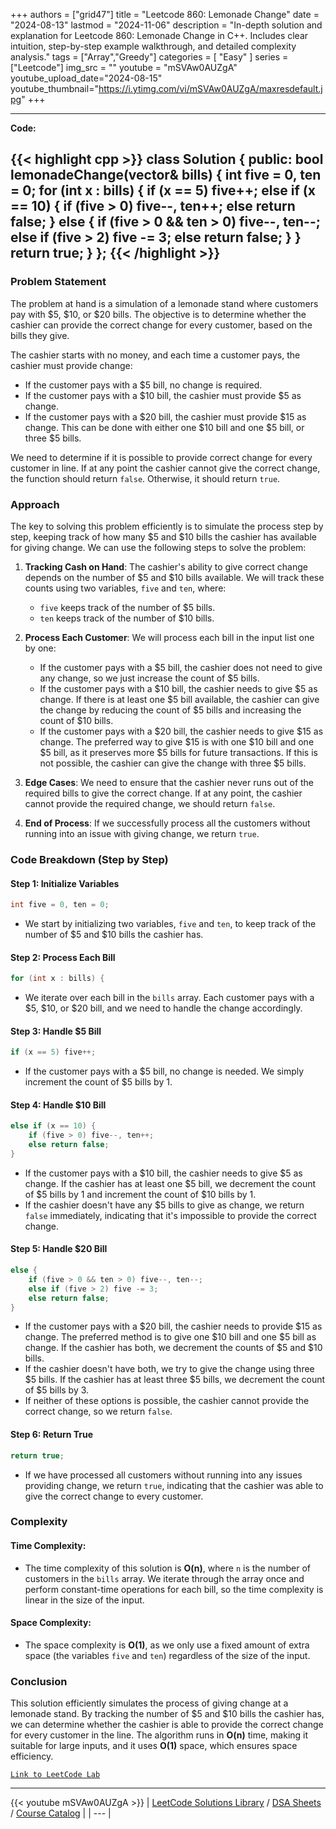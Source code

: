 
+++
authors = ["grid47"]
title = "Leetcode 860: Lemonade Change"
date = "2024-08-13"
lastmod = "2024-11-06"
description = "In-depth solution and explanation for Leetcode 860: Lemonade Change in C++. Includes clear intuition, step-by-step example walkthrough, and detailed complexity analysis."
tags = ["Array","Greedy"]
categories = [
    "Easy"
]
series = ["Leetcode"]
img_src = ""
youtube = "mSVAw0AUZgA"
youtube_upload_date="2024-08-15"
youtube_thumbnail="https://i.ytimg.com/vi/mSVAw0AUZgA/maxresdefault.jpg"
+++



---
**Code:**

{{< highlight cpp >}}
class Solution {
public:
    bool lemonadeChange(vector<int>& bills) {
        int five = 0, ten = 0;
        for (int x : bills) {
                 if (x == 5) five++;
            else if (x == 10) {
                     if (five > 0) five--, ten++;
                else return false;
            } else {
                     if (five > 0 && ten > 0) five--, ten--;
                else if (five > 2) five -= 3;
                else return false;
            }
        }
        return true;
    }
};
{{< /highlight >}}
---

### Problem Statement

The problem at hand is a simulation of a lemonade stand where customers pay with $5, $10, or $20 bills. The objective is to determine whether the cashier can provide the correct change for every customer, based on the bills they give. 

The cashier starts with no money, and each time a customer pays, the cashier must provide change:
- If the customer pays with a $5 bill, no change is required.
- If the customer pays with a $10 bill, the cashier must provide $5 as change.
- If the customer pays with a $20 bill, the cashier must provide $15 as change. This can be done with either one $10 bill and one $5 bill, or three $5 bills.

We need to determine if it is possible to provide correct change for every customer in line. If at any point the cashier cannot give the correct change, the function should return `false`. Otherwise, it should return `true`.

### Approach

The key to solving this problem efficiently is to simulate the process step by step, keeping track of how many $5 and $10 bills the cashier has available for giving change. We can use the following steps to solve the problem:

1. **Tracking Cash on Hand**: The cashier's ability to give correct change depends on the number of $5 and $10 bills available. We will track these counts using two variables, `five` and `ten`, where:
   - `five` keeps track of the number of $5 bills.
   - `ten` keeps track of the number of $10 bills.

2. **Process Each Customer**: We will process each bill in the input list one by one:
   - If the customer pays with a $5 bill, the cashier does not need to give any change, so we just increase the count of $5 bills.
   - If the customer pays with a $10 bill, the cashier needs to give $5 as change. If there is at least one $5 bill available, the cashier can give the change by reducing the count of $5 bills and increasing the count of $10 bills.
   - If the customer pays with a $20 bill, the cashier needs to give $15 as change. The preferred way to give $15 is with one $10 bill and one $5 bill, as it preserves more $5 bills for future transactions. If this is not possible, the cashier can give the change with three $5 bills.

3. **Edge Cases**: We need to ensure that the cashier never runs out of the required bills to give the correct change. If at any point, the cashier cannot provide the required change, we should return `false`.

4. **End of Process**: If we successfully process all the customers without running into an issue with giving change, we return `true`.

### Code Breakdown (Step by Step)

#### Step 1: Initialize Variables

```cpp
int five = 0, ten = 0;
```

- We start by initializing two variables, `five` and `ten`, to keep track of the number of $5 and $10 bills the cashier has.

#### Step 2: Process Each Bill

```cpp
for (int x : bills) {
```

- We iterate over each bill in the `bills` array. Each customer pays with a $5, $10, or $20 bill, and we need to handle the change accordingly.

#### Step 3: Handle $5 Bill

```cpp
if (x == 5) five++;
```

- If the customer pays with a $5 bill, no change is needed. We simply increment the count of $5 bills by 1.

#### Step 4: Handle $10 Bill

```cpp
else if (x == 10) {
    if (five > 0) five--, ten++;
    else return false;
}
```

- If the customer pays with a $10 bill, the cashier needs to give $5 as change. If the cashier has at least one $5 bill, we decrement the count of $5 bills by 1 and increment the count of $10 bills by 1.
- If the cashier doesn't have any $5 bills to give as change, we return `false` immediately, indicating that it's impossible to provide the correct change.

#### Step 5: Handle $20 Bill

```cpp
else {
    if (five > 0 && ten > 0) five--, ten--;
    else if (five > 2) five -= 3;
    else return false;
}
```

- If the customer pays with a $20 bill, the cashier needs to provide $15 as change. The preferred method is to give one $10 bill and one $5 bill as change. If the cashier has both, we decrement the counts of $5 and $10 bills.
- If the cashier doesn't have both, we try to give the change using three $5 bills. If the cashier has at least three $5 bills, we decrement the count of $5 bills by 3.
- If neither of these options is possible, the cashier cannot provide the correct change, so we return `false`.

#### Step 6: Return True

```cpp
return true;
```

- If we have processed all customers without running into any issues providing change, we return `true`, indicating that the cashier was able to give the correct change to every customer.

### Complexity

#### Time Complexity:
- The time complexity of this solution is **O(n)**, where `n` is the number of customers in the `bills` array. We iterate through the array once and perform constant-time operations for each bill, so the time complexity is linear in the size of the input.

#### Space Complexity:
- The space complexity is **O(1)**, as we only use a fixed amount of extra space (the variables `five` and `ten`) regardless of the size of the input.

### Conclusion

This solution efficiently simulates the process of giving change at a lemonade stand. By tracking the number of $5 and $10 bills the cashier has, we can determine whether the cashier is able to provide the correct change for every customer in the line. The algorithm runs in **O(n)** time, making it suitable for large inputs, and it uses **O(1)** space, which ensures space efficiency.

[`Link to LeetCode Lab`](https://leetcode.com/problems/lemonade-change/description/)

---
{{< youtube mSVAw0AUZgA >}}
| [LeetCode Solutions Library](https://grid47.xyz/leetcode/) / [DSA Sheets](https://grid47.xyz/sheets/) / [Course Catalog](https://grid47.xyz/courses/) |
| --- |
